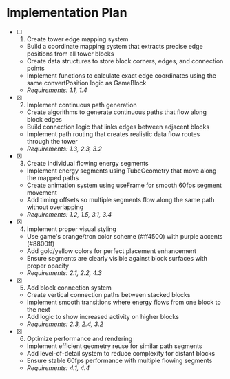 # Implementation Plan

- [ ] 1. Create tower edge mapping system

  - Build a coordinate mapping system that extracts precise edge positions from all tower blocks
  - Create data structures to store block corners, edges, and connection points
  - Implement functions to calculate exact edge coordinates using the same convertPosition logic as GameBlock
  - _Requirements: 1.1, 1.4_

- [x] 2. Implement continuous path generation

  - Create algorithms to generate continuous paths that flow along block edges
  - Build connection logic that links edges between adjacent blocks
  - Implement path routing that creates realistic data flow routes through the tower
  - _Requirements: 1.3, 2.3, 3.2_

- [x] 3. Create individual flowing energy segments

  - Implement energy segments using TubeGeometry that move along the mapped paths
  - Create animation system using useFrame for smooth 60fps segment movement
  - Add timing offsets so multiple segments flow along the same path without overlapping
  - _Requirements: 1.2, 1.5, 3.1, 3.4_

- [x] 4. Implement proper visual styling

  - Use game's orange/tron color scheme (#ff4500) with purple accents (#8800ff)
  - Add gold/yellow colors for perfect placement enhancement
  - Ensure segments are clearly visible against block surfaces with proper opacity
  - _Requirements: 2.1, 2.2, 4.3_

- [x] 5. Add block connection system

  - Create vertical connection paths between stacked blocks
  - Implement smooth transitions where energy flows from one block to the next
  - Add logic to show increased activity on higher blocks
  - _Requirements: 2.3, 2.4, 3.2_

- [x] 6. Optimize performance and rendering
  - Implement efficient geometry reuse for similar path segments
  - Add level-of-detail system to reduce complexity for distant blocks
  - Ensure stable 60fps performance with multiple flowing segments
  - _Requirements: 4.1, 4.4_
